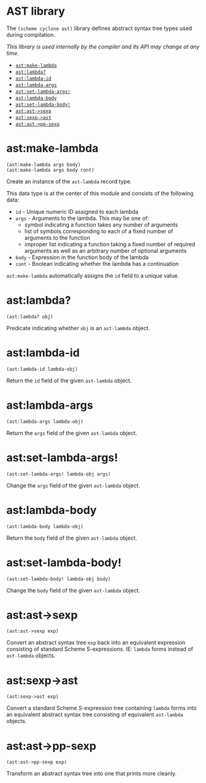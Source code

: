 # AST library

The `(scheme cyclone ast)` library defines abstract syntax tree types used during compilation.

*This library is used internally by the compiler and its API may change at any time.*

- [`ast:make-lambda`](#astmake-lambda)
- [`ast:lambda?`](#astlambda)
- [`ast:lambda-id`](#astlambda-id)
- [`ast:lambda-args`](#astlambda-args) 
- [`ast:set-lambda-args!`](#astset-lambda-args)
- [`ast:lambda-body`](#astlambda-body)
- [`ast:set-lambda-body!`](#astset-lambda-body)
- [`ast:ast->sexp`](#astast-sexp)
- [`ast:sexp->ast`](#astsexp-ast) 
- [`ast:ast->pp-sexp`](#astast-pp-sexp)

# ast:make-lambda
    (ast:make-lambda args body)
    (ast:make-lambda args body cont)

Create an instance of the `ast-lambda` record type. 

This data type is at the center of this module and consists of the following data:

* `id` - Unique numeric ID assigned to each lambda
* `args` - Arguments to the lambda. This may be one of:
     * symbol indicating a function takes any number of arguments
     * list of symbols corresponding to each of a fixed number of arguments to the function
     * improper list indicating a function taking a fixed number of required arguments as well as an arbitrary number of optional arguments
* `body` - Expression in the function body of the lambda
* `cont` - Boolean indicating whether the lambda has a continuation

`ast:make-lambda` automatically assigns the `id` field to a unique value.

# ast:lambda?
    (ast:lambda? obj)

Predicate indicating whether `obj` is an `ast-lambda` object.

# ast:lambda-id

    (ast:lambda-id lambda-obj)

Return the `id` field of the given `ast-lambda` object.

# ast:lambda-args 

    (ast:lambda-args lambda-obj)

Return the `args` field of the given `ast-lambda` object.

# ast:set-lambda-args!

    (ast:set-lambda-args! lambda-obj args)

Change the `args` field of the given `ast-lambda` object.

# ast:lambda-body 

    (ast:lambda-body lambda-obj)

Return the `body` field of the given `ast-lambda` object.

# ast:set-lambda-body!

    (ast:set-lambda-body! lambda-obj body)

Change the `body` field of the given `ast-lambda` object.

# ast:ast->sexp

    (ast:ast->sexp exp)

Convert an abstract syntax tree `exp` back into an equivalent expression consisting of standard Scheme S-expressions. IE: `lambda` forms instead of `ast-lambda` objects.

# ast:sexp->ast

    (ast:sexp->ast exp)

Convert a standard Scheme S-expression tree containing `lambda` forms into an equivalent abstract syntax tree consisting of equivalent `ast-lambda` objects.

# ast:ast->pp-sexp

    (ast:ast->pp-sexp exp)

Transform an abstract syntax tree into one that prints more cleanly.


